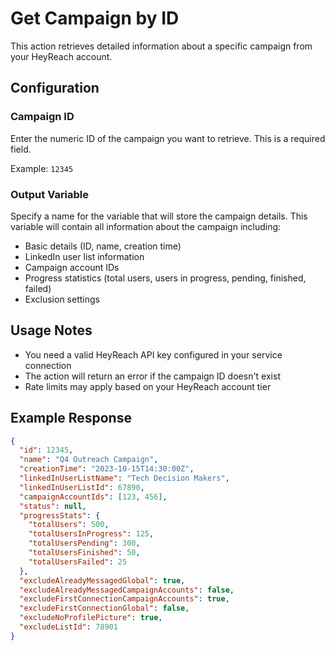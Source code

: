 # Get Campaign by ID

This action retrieves detailed information about a specific campaign from your HeyReach account.

## Configuration

### Campaign ID
Enter the numeric ID of the campaign you want to retrieve. This is a required field.

Example: `12345`

### Output Variable
Specify a name for the variable that will store the campaign details. This variable will contain all information about the campaign including:

- Basic details (ID, name, creation time)
- LinkedIn user list information
- Campaign account IDs
- Progress statistics (total users, users in progress, pending, finished, failed)
- Exclusion settings

## Usage Notes

- You need a valid HeyReach API key configured in your service connection
- The action will return an error if the campaign ID doesn't exist
- Rate limits may apply based on your HeyReach account tier

## Example Response

```json
{
  "id": 12345,
  "name": "Q4 Outreach Campaign",
  "creationTime": "2023-10-15T14:30:00Z",
  "linkedInUserListName": "Tech Decision Makers",
  "linkedInUserListId": 67890,
  "campaignAccountIds": [123, 456],
  "status": null,
  "progressStats": {
    "totalUsers": 500,
    "totalUsersInProgress": 125,
    "totalUsersPending": 300,
    "totalUsersFinished": 50,
    "totalUsersFailed": 25
  },
  "excludeAlreadyMessagedGlobal": true,
  "excludeAlreadyMessagedCampaignAccounts": false,
  "excludeFirstConnectionCampaignAccounts": true,
  "excludeFirstConnectionGlobal": false,
  "excludeNoProfilePicture": true,
  "excludeListId": 78901
}
```